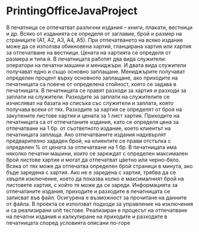 # PrintingOfficeJavaProject
В печатница се отпечатват различни издания – книги, плакати, вестници и др. Всяко от 
изданията се определя от заглавие, брой и размер на страниците (А1, А2, А3, А4, А5).
При отпечатването на всяко издание може да се използва обикновена хартия, гланцирана 
хартия или хартия за отпечатване на вестници. Цената на хартията се определя от размера и 
типа ѝ.
В печатницата работят два вида служители: оператори на печатни машини и мениджъри. И 
двата вида служители получават едно и също основно заплащане. Мениджърите получават 
определен процент върху основното заплащане, ако приходите на печатницата са повече от 
определена стойност, която се задава в печатницата.
В печатницата се правят разходи за хартия и разходи за заплати на служители. Разходите за 
заплати на служителите се изчисляват на базата на списъка със служители и заплата, която 
получава всеки от тях. Разходите за хартия се определят от броя на закупените листове хартия и 
цената за 1 лист хартия.
Приходите на печатницата са от отпечатаните издания, като се определя цена за отпечатване 
на 1 бр. от съответното издание, което клиентът на печатницата заплаща. Ако отпечатваните 
издания надхвърлят предварително зададен брой, на клиентите се прави отстъпка с определен 
% от цената за отпечатване на 1 бр.
В печатницата има няколко печатни машини, които се зареждат с определен максимален брой 
листове хартия и могат да отпечатват цветно или черно-бяло. Всяка от тях може да отпечатва 
определен брой страници в минута, ако бъде заредена с хартия. Ако не е заредена с хартия, 
трябва да се хвърля изключение, което да показва колко е максималният брой на листовете 
хартия, с който тя може да се зареди.
Информацията за отпечатаните издания, приходите и разходите в печатницата се записват
във файл. Осигурена е възможност за прочитане на данните от файла.
В проекта се използват подходи за управление на изключения и са реализирани unit 
тестове.
Реализиран е процесът на отпечатване на печатни издания и калкулиране на приходите и 
разходите в печатницата според условията описани по-горе
